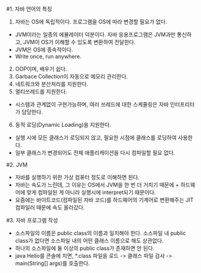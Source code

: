 #1. 자바 언어의 특징
1) 자바는 OS에 독립적이다. 프로그램을 OS에 따라 변경할 필요가 없다. 
- JVM이라는 일종의 에뮬레이터 덕분이다. 자바 응용프로그램은 JVM과만 통신하고, JVM이 OS가 이해할 수 있도록 변환하여 전달한다.
- JVM은 OS에 종속적이다.
- Write once, run anywhere.
2) OOP이며, 배우기 쉽다.
3) Garbace Collection이 자동으로 메모리 관리한다.
4) 네트워크와 분산처리를 지원한다.
5) 멀티쓰레드를 지원한다.
- 시스템과 관계없이 구현가능하며, 여러 쓰레드에 대한 스케쥴링은 자바 인터프리터가 담당한다.
6) 동적 로딩(Dynamic Loading)을 지원한다.
- 실행 시에 모든 클래스가 로딩되지 않고, 필요한 시점에 클래스를 로딩하여 사용한다.
- 일부 클래스가 변경되어도 전체 애플리캐이션을 다시 컴파일할 필요 없다. 

#2. JVM
- 자바를 실행하기 위한 가상 컴퓨터 정도로 이해하면 된다.
- 자바는 속도가 느린데, 그 이유는 OS에서 JVM을 한 번 더 거치기 때문에 + 하드웨어에 맞게 컴파일된 게 아니라 실행시에 interpret되기 때문이다.
- 요즘에는 바이트코드(컴파일된 자바 코드)를 하드웨어의 기계어로 변환해주는 JIT 컴파일러 때문에 속도 올라갔다.
 
#3. 자바 프로그램 작성
- 소스파일의 이름은 public class의 이름과 일치해야 한다. 소스파일 내 public class가 없다면 소스파일 내의 어떤 클래스 이름으로 해도 상관없다.
- 하나의 소스파일에 둘 이상의 public class가 존재하면 안 된다.
- java Hello를 콘솔에 치면, *.class 파일을 로드 -> 클래스 파일 검사 -> main(String[] args)를 호출한다.
 